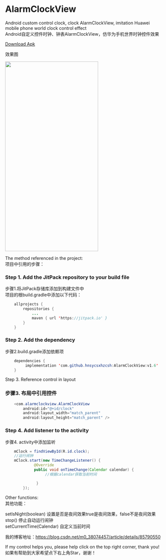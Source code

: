 # AlarmClockView
Android custom control clock, clock AlarmClockView, imitation Huawei mobile phone world clock control effect</br>
Android自定义控件时钟、钟表AlarmClockView，仿华为手机世界时钟控件效果

<a href="https://github.com/hnsycsxhzcsh/AlarmClockView/blob/master/myres/alarmclock.apk">Download Apk</a>

效果图

<img src="https://github.com/hnsycsxhzcsh/AlarmClockView/blob/master/myres/alarmclock.gif" width="300" height="612">

The method referenced in the project:</br>
项目中引用的步骤：

### Step 1. Add the JitPack repository to your build file</br>
步骤1.将JitPack存储库添加到构建文件中</br>
项目的根build.gradle中添加以下代码：
```Java
 	allprojects {
		repositories {
			...
			maven { url 'https://jitpack.io' }
		}
	}
```
### Step 2. Add the dependency</br>
步骤2.build.gradle添加依赖项
```Java
	dependencies {
         implementation 'com.github.hnsycsxhzcsh:AlarmClockView:v1.6'
	}
```
Step 3. Reference control in layout</br>
### 步骤3. 布局中引用控件
```Java
	<com.alarmclockview.AlarmClockView
        android:id="@+id/clock"
        android:layout_width="match_parent"
        android:layout_height="match_parent" />
```
### Step 4. Add listener to the activity</br>
步骤4. activity中添加监听
```Java
    mClock = findViewById(R.id.clock);
    //运行闹钟
    mClock.start(new TimeChangeListener() {
             @Override
             public void onTimeChange(Calendar calendar) {
                  //根据calendar获取当前时间

              }
        });
```
Other functions:</br>
其他功能：

setIsNight(boolean)  设置是否是夜间效果true是夜间效果，false不是夜间效果</br>
stop()  停止自动运行闹钟</br>
setCurrentTime(Calendar)  自定义当前时间

我的博客地址：https://blog.csdn.net/m0_38074457/article/details/85790550

If my control helps you, please help click on the top right corner, thank you!</br>
如果有帮助到大家希望点下右上角Star，谢谢！

